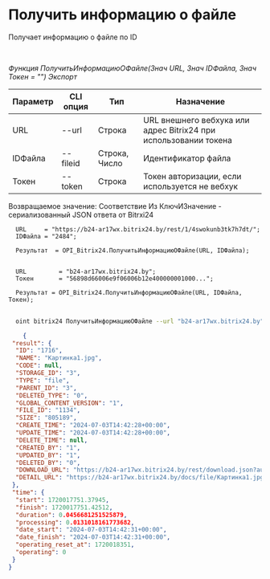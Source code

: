 ﻿---
sidebar_position: 20
---

# Получить информацию о файле
 Получает информацию о файле по ID




<br/>


*Функция ПолучитьИнформациюОФайле(Знач URL, Знач IDФайла, Знач Токен = "") Экспорт*

  | Параметр | CLI опция | Тип | Назначение |
  |-|-|-|-|
  | URL | --url | Строка | URL внешнего вебхука или адрес Bitrix24 при использовании токена |
  | IDФайла | --fileid | Строка, Число | Идентификатор файла |
  | Токен | --token | Строка | Токен авторизации, если используется не вебхук |

  
  Возвращаемое значение:   Соответствие Из КлючИЗначение - сериализованный JSON ответа от Bitrxi24


```bsl title="Пример кода"
  URL     = "https://b24-ar17wx.bitrix24.by/rest/1/4swokunb3tk7h7dt/";
  IDФайла = "2484";
  
  Результат  = OPI_Bitrix24.ПолучитьИнформациюОФайле(URL, IDФайла);
  
  
  URL         = "b24-ar17wx.bitrix24.by";
  Токен       = "56898d66006e9f06006b12e400000001000...";
  
  Результат = OPI_Bitrix24.ПолучитьИнформациюОФайле(URL, IDФайла, Токен);
```
	


```sh title="Пример команды CLI"
    
  oint bitrix24 ПолучитьИнформациюОФайле --url "b24-ar17wx.bitrix24.by" --fileid "2484" --token "56898d66006e9f06006b12e400000001000..."

```

```json title="Результат"
    {
 "result": {
  "ID": "1716",
  "NAME": "Картинка1.jpg",
  "CODE": null,
  "STORAGE_ID": "3",
  "TYPE": "file",
  "PARENT_ID": "3",
  "DELETED_TYPE": "0",
  "GLOBAL_CONTENT_VERSION": "1",
  "FILE_ID": "1134",
  "SIZE": "805189",
  "CREATE_TIME": "2024-07-03T14:42:28+00:00",
  "UPDATE_TIME": "2024-07-03T14:42:28+00:00",
  "DELETE_TIME": null,
  "CREATED_BY": "1",
  "UPDATED_BY": "1",
  "DELETED_BY": "0",
  "DOWNLOAD_URL": "https://b24-ar17wx.bitrix24.by/rest/download.json?auth=fe708566006e9f06006b12e4000000010000076fcba303ea853529aed2cefade1444b3&token=disk%7CaWQ9MTcxNiZfPXJDbEFhcE51RG5ZZ0hwUVhJbXhybGRpUzhjbG82SHFO%7CImRvd25sb2FkfGRpc2t8YVdROU1UY3hOaVpmUFhKRGJFRmhjRTUxUkc1WlowaHdVVmhKYlhoeWJHUnBVemhqYkc4MlNIRk98ZmU3MDg1NjYwMDZlOWYwNjAwNmIxMmU0MDAwMDAwMDEwMDAwMDc2ZmNiYTMwM2VhODUzNTI5YWVkMmNlZmFkZTE0NDRiMyI%3D.h344gCFe%2FeGei7hNDt%2FfG%2FqauSX2zpt%2BnX3KnR66llA%3D",
  "DETAIL_URL": "https://b24-ar17wx.bitrix24.by/docs/file/Картинка1.jpg"
 },
 "time": {
  "start": 1720017751.37945,
  "finish": 1720017751.42512,
  "duration": 0.0456681251525879,
  "processing": 0.0131018161773682,
  "date_start": "2024-07-03T14:42:31+00:00",
  "date_finish": "2024-07-03T14:42:31+00:00",
  "operating_reset_at": 1720018351,
  "operating": 0
 }
}
```
